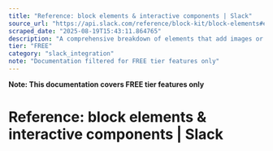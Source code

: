 ```yaml
---
title: "Reference: block elements & interactive components | Slack"
source_url: "https://api.slack.com/reference/block-kit/block-elements#email"
scraped_date: "2025-08-19T15:43:11.864765"
description: "A comprehensive breakdown of elements that add images or interactivity to blocks."
tier: "FREE"
category: "slack_integration"
note: "Documentation filtered for FREE tier features only"
---
```

**Note: This documentation covers FREE tier features only**

# Reference: block elements & interactive components | Slack

